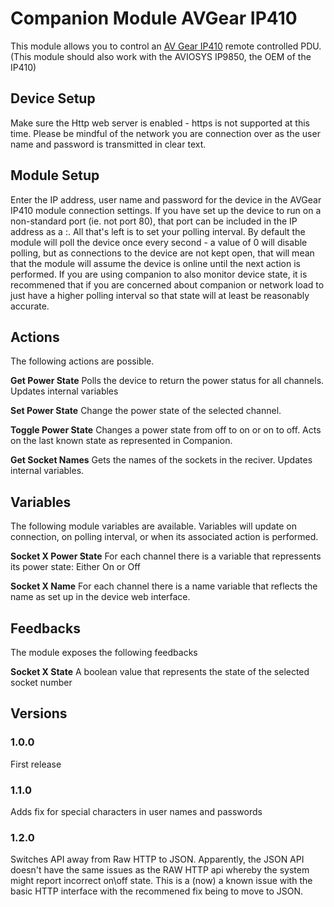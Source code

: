 # Companion Module AVGear IP410

This module allows you to control an [AV Gear IP410](https://avgear.com.au/shop/distribution/power-distribution/avg-ip410/) remote controlled PDU. (This module should also work with the AVIOSYS IP9850, the OEM of the IP410)

## Device Setup
Make sure the Http web server is enabled - https is not supported at this time. Please be mindful of the network you are connection over as the user name and password is transmitted in clear text.

## Module Setup
Enter the IP address, user name and password for the device in the AVGear IP410 module connection settings. If you have set up the device to run on a non-standard port (ie. not port 80), that port can be included in the IP address as a <IP Address>:<port>. All that's left is to set your polling interval. By default the module will poll the device once every second - a value of 0 will disable polling, but as connections to the device are not kept open, that will mean that the module will assume the device is online until the next action is performed. If you are using companion to also monitor device state, it is recommened that if you are concerned about companion or network load to just have a higher polling interval so that state will at least be reasonably accurate.

## Actions
The following actions are possible.

**Get Power State** Polls the device to return the power status for all channels. Updates internal variables

**Set Power State** Change the power state of the selected channel.

**Toggle Power State** Changes a power state from off to on or on to off. Acts on the last known state as represented in Companion.

**Get Socket Names** Gets the names of the sockets in the reciver. Updates internal variables.

## Variables
The following module variables are available. Variables will update on connection, on polling interval, or when its associated action is performed.

**Socket X Power State** For each channel there is a variable that repressents its power state: Either On or Off

**Socket X Name** For each channel there is a name variable that reflects the name as set up in the device web interface.

## Feedbacks
The module exposes the following feedbacks

**Socket X State** A boolean value that represents the state of the selected socket number

## Versions

### 1.0.0
First release

### 1.1.0
Adds fix for special characters in user names and passwords

### 1.2.0
Switches API away from Raw HTTP to JSON. Apparently, the JSON API doesn't have the same issues as the RAW HTTP api whereby the system might report incorrect on\off state. This is a (now) a known issue with the basic HTTP interface with the recommened fix being to move to JSON.